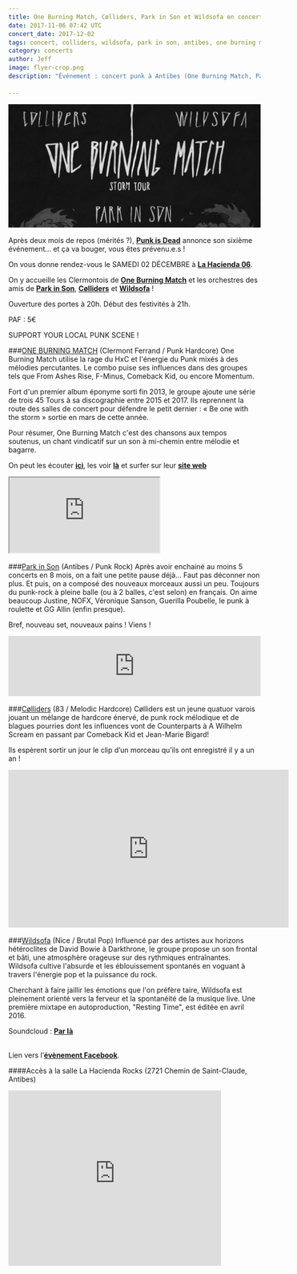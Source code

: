 ```yaml
---
title: One Burning Match, Cølliders, Park in Son et Wildsofa en concert
date: 2017-11-06 07:42 UTC
concert_date: 2017-12-02
tags: concert, colliders, wildsofa, park in son, antibes, one burning match, punk rock
category: concerts
author: Jeff
image: flyer-crop.png
description: "Événement : concert punk à Antibes (One Burning Match, Park in Son, Cølliders et Wildsofa) le 2 déc / 5€"

---
```


[![Flyer](2017-11-06-one-burning-match-colliders-park-in-son-et-wildsofa-en-concert/flyer-crop.png)](2017-11-06-one-burning-match-colliders-park-in-son-et-wildsofa-en-concert/flyer.png)

Après deux mois de repos (mérités ?), [**Punk is Dead**](https://facebook.com/punkisdeadasso) annonce son sixième événement... et ça va bouger, vous êtes prévenu.e.s !

On vous donne rendez-vous le SAMEDI 02 DÉCEMBRE à [**La Hacienda 06**](https://www.facebook.com/lahacienda06/).

On y accueille les Clermontois de [**One Burning Match**](https://www.facebook.com/One-Burning-Match-494715767274551/) et les orchestres des amis de [**Park in Son**](https://www.facebook.com/parkinsonpunk/), [**Cølliders**](https://www.facebook.com/collidershxc/) et [**Wildsofa**](https://www.facebook.com/wildsofa/) !

Ouverture des portes à 20h.
Début des festivités à 21h.

PAF : 5€

SUPPORT YOUR LOCAL PUNK SCENE !

###[ONE BURNING MATCH](https://www.facebook.com/One-Burning-Match-494715767274551/) (Clermont Ferrand / Punk Hardcore)
One Burning Match utilise la rage du HxC et l'énergie du Punk mixés à des mélodies percutantes. Le combo puise ses influences dans des groupes tels que From Ashes Rise, F-Minus, Comeback Kid, ou encore Momentum.

Fort d'un premier album éponyme sorti fin 2013, le groupe ajoute une série de trois 45 Tours à sa discographie entre 2015 et 2017. Ils reprennent la route des salles de concert pour défendre le petit dernier : « Be one with the storm » sortie en mars de cette année.

Pour résumer, One Burning Match c'est des chansons aux tempos soutenus, un chant vindicatif sur un son à mi-chemin entre mélodie et bagarre.

On peut les écouter [**ici**](https://oneburningmatch.bandcamp.com/), les voir [**là**](https://www.youtube.com/watch?v=9j6dWPgVfkw) et surfer sur leur [**site web**](http://www.oneburningmatch.com/)

<iframe class='bandcamp-large' src="https://bandcamp.com/EmbeddedPlayer/album=1300409107/size=large/bgcol=333333/linkcol=0f91ff/tracklist=false/artwork=small/transparent=true/" seamless><a href="https://oneburningmatch.bandcamp.com/album/be-one-with-the-storm">Be one with the storm by One Burning Match</a></iframe>
<br/>

###[Park in Son](https://www.facebook.com/parkinsonpunk/) (Antibes / Punk Rock)
Après avoir enchainé au moins 5 concerts en 8 mois, on a fait une petite pause déjà... Faut pas déconner non plus. Et puis, on a composé des nouveaux morceaux aussi un peu. Toujours du punk-rock à pleine balle (ou à 2 balles, c'est selon) en français. On aime beaucoup Justine, NOFX, Véronique Sanson, Guerilla Poubelle, le punk à roulette et GG Allin (enfin presque).

Bref, nouveau set, nouveaux pains ! Viens !
<iframe style="border: 0; width: 100%; height: 120px;" src="https://bandcamp.com/EmbeddedPlayer/album=578129701/size=large/bgcol=333333/linkcol=0f91ff/tracklist=false/artwork=small/transparent=true/" seamless><a href="https://parkinsonpunkrock.bandcamp.com/album/membrax-park-in-son">Membrax / Park in Son by Park in Son</a></iframe>
<br/>

###[Cølliders](https://www.facebook.com/collidershxc/) (83 / Melodic Hardcore)
Cølliders est un jeune quatuor varois jouant un mélange de hardcore énervé, de punk rock mélodique et de blagues pourries dont les influences vont de Counterparts à A Wilhelm Scream en passant par Comeback Kid et Jean-Marie Bigard!

Ils espèrent sortir un jour le clip d’un morceau qu’ils ont enregistré il y a un an !
<br/>
<iframe width="560" height="315" src="https://www.youtube-nocookie.com/embed/teoSDJ8xIH8?rel=0" frameborder="0" allowfullscreen></iframe>
<br/>

###[Wildsofa](https://www.facebook.com/wildsofa/) (Nice / Brutal Pop)
Influencé par des artistes aux horizons hétéroclites de David Bowie à Darkthrone, le groupe propose un son frontal et bâti, une atmosphère orageuse sur des rythmiques entraînantes. Wildsofa cultive l'absurde et les éblouissement spontanés en voguant à travers l'énergie pop et la puissance du rock.

Cherchant à faire jaillir les émotions que l'on préfère taire, Wildsofa est pleinement orienté vers la ferveur et la spontanéité de la musique live.
Une première mixtape en autoproduction, "Resting Time", est éditée en avril 2016.

Soundcloud : [**Par là**](https://soundcloud.com/wildsofa-resting-time/sets/resting-time)
<br/>
<br/>

Lien vers l’[**évènement Facebook**](https://www.facebook.com/events/1760382700929347/).


####Accès à la salle
La Hacienda Rocks (2721 Chemin de Saint-Claude, Antibes)

<iframe width="425" height="350" frameborder="0" scrolling="no" marginheight="0" marginwidth="0" src="https://www.openstreetmap.org/export/embed.html?bbox=7.085484266281129%2C43.60144943492461%2C7.089024782180787%2C43.60322664382881&amp;layer=mapnik&amp;marker=43.602338045939184%2C7.087254524230957" class="openstreetmap"></iframe>
